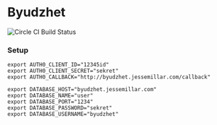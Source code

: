 # Byudzhet

![Circle CI Build Status](https://circleci.com/gh/jessemillar/byudzhet/tree/master.svg?style=shield)

### Setup
```
export AUTH0_CLIENT_ID="12345id"
export AUTH0_CLIENT_SECRET="sekret"
export AUTH0_CALLBACK="http://byudzhet.jessemillar.com/callback"

export DATABASE_HOST="byudzhet.jessemillar.com"
export DATABASE_NAME="user"
export DATABASE_PORT="1234"
export DATABASE_PASSWORD="sekret"
export DATABASE_USERNAME="byudzhet"
```
